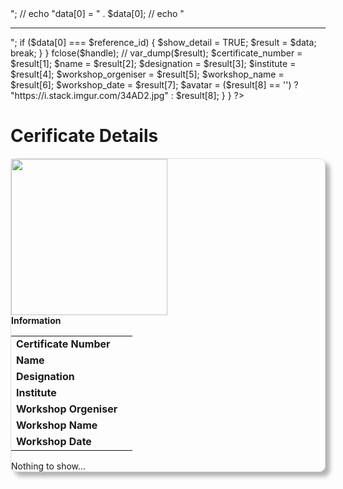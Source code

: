 <?php
$show_detail = FALSE;

if (isset($_GET['rid'])) {
    $reference_id = $_GET['rid'];

    $result  = [];
    if (($handle = fopen("users.csv", "r")) !== FALSE) {
        while (($data = fgetcsv($handle, 1000, ",")) !== FALSE) {
            // echo "reference_id = " . $reference_id;
            // echo "<br>";
            // echo "data[0] = " . $data[0];
            // echo "<hr>";
            if ($data[0] === $reference_id) {
                $show_detail = TRUE;
                $result = $data;
                break;
            }
        }
        fclose($handle);
        // var_dump($result);
        $certificate_number = $result[1];
        $name = $result[2];
        $designation = $result[3];
        $institute = $result[4];
        $workshop_orgeniser = $result[5];
        $workshop_name = $result[6];
        $workshop_date = $result[7];
        $avatar = ($result[8] == '') ? "https://i.stack.imgur.com/34AD2.jpg" : $result[8];
    }
}
?>

<html>

<head>
    <meta name="viewport" content="width=device-width, initial-scale=1.0">
    <!-- Latest compiled and minified CSS -->
    <link rel="stylesheet" href="https://maxcdn.bootstrapcdn.com/bootstrap/3.3.7/css/bootstrap.min.css" integrity="sha384-BVYiiSIFeK1dGmJRAkycuHAHRg32OmUcww7on3RYdg4Va+PmSTsz/K68vbdEjh4u" crossorigin="anonymous">
    <style>
        .inf-content {
            border: 1px solid #DDDDDD;
            -webkit-border-radius: 10px;
            -moz-border-radius: 10px;
            border-radius: 10px;
            box-shadow: 7px 7px 7px rgba(0, 0, 0, 0.3);
        }
    </style>
</head>

<body>
    <div class="container bootstrap snippet">
        <h1>Cerificate Details</h1>
        <div class="panel-body inf-content">
            <div class="row">
                <?php
                if ($show_detail) {
                ?>
                    <div class="col-md-3 text-center">
                        <!-- <img alt="" style="width:250px;" title="" class="img-circle img-thumbnail isTooltip" src="https://bootdey.com/img/Content/avatar/avatar7.png" data-original-title="Usuario"> -->
                        <img alt="" style="width:250px;height:250px;" title="" class="img-circle img-thumbnail isTooltip" src="<?php echo $avatar; ?>" data-original-title="Usuario">
                    </div>
                    <div class="col-md-9">
                        <strong>Information</strong><br>
                        <div class="table-responsive">
                            <table class="table table-user-information">
                                <tbody>
                                    <tr>
                                        <td><strong>Certificate Number</strong></td>
                                        <td class="text-primary"><?php echo $certificate_number; ?></td>
                                    </tr>
                                    <tr>
                                        <td><strong>Name</strong></td>
                                        <td class="text-primary"><?php echo $name; ?></td>
                                    </tr>
                                    <tr>
                                        <td><strong>Designation</strong></td>
                                        <td class="text-primary"><?php echo $designation; ?></td>
                                    </tr>
                                    <tr>
                                        <td><strong>Institute</strong></td>
                                        <td class="text-primary"><?php echo $institute; ?></td>
                                    </tr>
                                    <tr>
                                        <td><strong>Workshop Orgeniser</strong></td>
                                        <td class="text-primary"><?php echo $workshop_orgeniser; ?></td>
                                    </tr>
                                    <tr>
                                        <td><strong>Workshop Name</strong></td>
                                        <td class="text-primary"><?php echo $workshop_name; ?></td>
                                    </tr>
                                    <tr>
                                        <td><strong>Workshop Date</strong></td>
                                        <td class="text-primary"><?php echo $workshop_date; ?></td>
                                    </tr>
                                </tbody>
                            </table>
                        </div>
                    </div>
                <?php
                } else {
                ?>
                    <div class="col-md-12 text-center">
                        Nothing to show...
                    </div>
                <?php
                }
                ?>
            </div>
        </div>
    </div>
</body>

</html>
